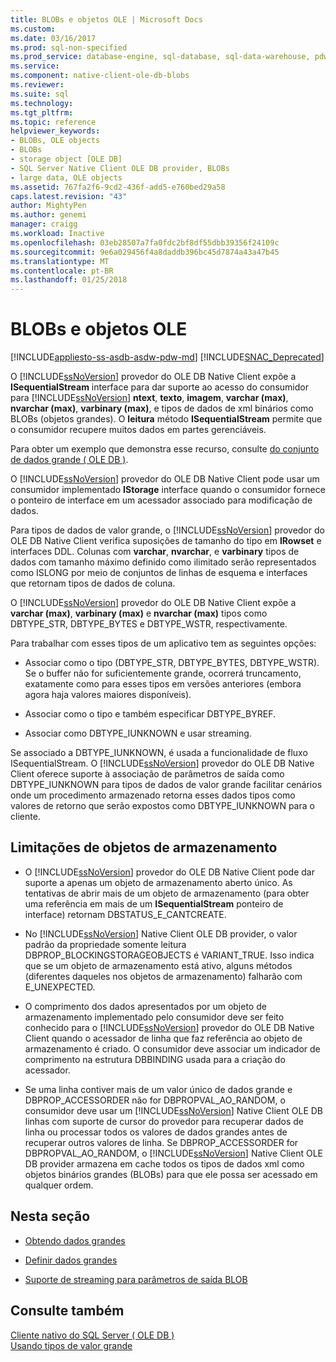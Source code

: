 ```yaml
---
title: BLOBs e objetos OLE | Microsoft Docs
ms.custom: 
ms.date: 03/16/2017
ms.prod: sql-non-specified
ms.prod_service: database-engine, sql-database, sql-data-warehouse, pdw
ms.service: 
ms.component: native-client-ole-db-blobs
ms.reviewer: 
ms.suite: sql
ms.technology: 
ms.tgt_pltfrm: 
ms.topic: reference
helpviewer_keywords:
- BLOBs, OLE objects
- BLOBs
- storage object [OLE DB]
- SQL Server Native Client OLE DB provider, BLOBs
- large data, OLE objects
ms.assetid: 767fa2f6-9cd2-436f-add5-e760bed29a58
caps.latest.revision: "43"
author: MightyPen
ms.author: genemi
manager: craigg
ms.workload: Inactive
ms.openlocfilehash: 03eb28507a7fa0fdc2bf8df55dbb39356f24109c
ms.sourcegitcommit: 9e6a029456f4a8daddb396bc45d7874a43a47b45
ms.translationtype: MT
ms.contentlocale: pt-BR
ms.lasthandoff: 01/25/2018
---
```

# <a name="blobs-and-ole-objects"></a>BLOBs e objetos OLE
[!INCLUDE[appliesto-ss-asdb-asdw-pdw-md](../../includes/appliesto-ss-asdb-asdw-pdw-md.md)]
[!INCLUDE[SNAC_Deprecated](../../includes/snac-deprecated.md)]

  O [!INCLUDE[ssNoVersion](../../includes/ssnoversion-md.md)] provedor do OLE DB Native Client expõe a **ISequentialStream** interface para dar suporte ao acesso do consumidor para [!INCLUDE[ssNoVersion](../../includes/ssnoversion-md.md)] **ntext**, **texto**, **imagem**, **varchar (max)**, **nvarchar (max)**, **varbinary (max)**, e tipos de dados de xml binários como BLOBs (objetos grandes). O **leitura** método **ISequentialStream** permite que o consumidor recupere muitos dados em partes gerenciáveis.  
  
 Para obter um exemplo que demonstra esse recurso, consulte [do conjunto de dados grande &#40; OLE DB &#41;](../../relational-databases/native-client-ole-db-how-to/set-large-data-ole-db.md).  
  
 O [!INCLUDE[ssNoVersion](../../includes/ssnoversion-md.md)] provedor do OLE DB Native Client pode usar um consumidor implementado **IStorage** interface quando o consumidor fornece o ponteiro de interface em um acessador associado para modificação de dados.  
  
 Para tipos de dados de valor grande, o [!INCLUDE[ssNoVersion](../../includes/ssnoversion-md.md)] provedor do OLE DB Native Client verifica suposições de tamanho do tipo em **IRowset** e interfaces DDL. Colunas com **varchar**, **nvarchar**, e **varbinary** tipos de dados com tamanho máximo definido como ilimitado serão representados como ISLONG por meio de conjuntos de linhas de esquema e interfaces que retornam tipos de dados de coluna.  
  
 O [!INCLUDE[ssNoVersion](../../includes/ssnoversion-md.md)] provedor do OLE DB Native Client expõe a **varchar (max)**, **varbinary (max)** e **nvarchar (max)** tipos como DBTYPE_STR, DBTYPE_BYTES e DBTYPE_WSTR, respectivamente.  
  
 Para trabalhar com esses tipos de um aplicativo tem as seguintes opções:  
  
-   Associar como o tipo (DBTYPE_STR, DBTYPE_BYTES, DBTYPE_WSTR). Se o buffer não for suficientemente grande, ocorrerá truncamento, exatamente como para esses tipos em versões anteriores (embora agora haja valores maiores disponíveis).  
  
-   Associar como o tipo e também especificar DBTYPE_BYREF.  
  
-   Associar como DBTYPE_IUNKNOWN e usar streaming.  
  
 Se associado a DBTYPE_IUNKNOWN, é usada a funcionalidade de fluxo ISequentialStream. O [!INCLUDE[ssNoVersion](../../includes/ssnoversion-md.md)] provedor do OLE DB Native Client oferece suporte à associação de parâmetros de saída como DBTYPE_IUNKNOWN para tipos de dados de valor grande facilitar cenários onde um procedimento armazenado retorna esses dados tipos como valores de retorno que serão expostos como DBTYPE_IUNKNOWN para o cliente.  
  
## <a name="storage-object-limitations"></a>Limitações de objetos de armazenamento  
  
-   O [!INCLUDE[ssNoVersion](../../includes/ssnoversion-md.md)] provedor do OLE DB Native Client pode dar suporte a apenas um objeto de armazenamento aberto único. As tentativas de abrir mais de um objeto de armazenamento (para obter uma referência em mais de um **ISequentialStream** ponteiro de interface) retornam DBSTATUS_E_CANTCREATE.  
  
-   No [!INCLUDE[ssNoVersion](../../includes/ssnoversion-md.md)] Native Client OLE DB provider, o valor padrão da propriedade somente leitura DBPROP_BLOCKINGSTORAGEOBJECTS é VARIANT_TRUE. Isso indica que se um objeto de armazenamento está ativo, alguns métodos (diferentes daqueles nos objetos de armazenamento) falharão com E_UNEXPECTED.  
  
-   O comprimento dos dados apresentados por um objeto de armazenamento implementado pelo consumidor deve ser feito conhecido para o [!INCLUDE[ssNoVersion](../../includes/ssnoversion-md.md)] provedor do OLE DB Native Client quando o acessador de linha que faz referência ao objeto de armazenamento é criado. O consumidor deve associar um indicador de comprimento na estrutura DBBINDING usada para a criação do acessador.  
  
-   Se uma linha contiver mais de um valor único de dados grande e DBPROP_ACCESSORDER não for DBPROPVAL_AO_RANDOM, o consumidor deve usar um [!INCLUDE[ssNoVersion](../../includes/ssnoversion-md.md)] Native Client OLE DB linhas com suporte de cursor do provedor para recuperar dados de linha ou processar todos os valores de dados grandes antes de recuperar outros valores de linha. Se DBPROP_ACCESSORDER for DBPROPVAL_AO_RANDOM, o [!INCLUDE[ssNoVersion](../../includes/ssnoversion-md.md)] Native Client OLE DB provider armazena em cache todos os tipos de dados xml como objetos binários grandes (BLOBs) para que ele possa ser acessado em qualquer ordem.  
  
## <a name="in-this-section"></a>Nesta seção  
  
-   [Obtendo dados grandes](../../relational-databases/native-client-ole-db-blobs/getting-large-data.md)  
  
-   [Definir dados grandes](../../relational-databases/native-client-ole-db-blobs/setting-large-data.md)  
  
-   [Suporte de streaming para parâmetros de saída BLOB](../../relational-databases/native-client-ole-db-blobs/streaming-support-for-blob-output-parameters.md)  
  
## <a name="see-also"></a>Consulte também  
 [Cliente nativo do SQL Server &#40; OLE DB &#41;](../../relational-databases/native-client/ole-db/sql-server-native-client-ole-db.md)   
 [Usando tipos de valor grande](../../relational-databases/native-client/features/using-large-value-types.md)  
  
  
